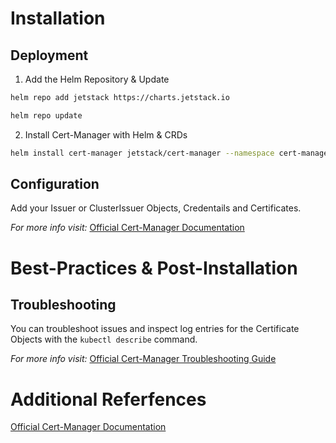 # Installation

## Deployment

1. Add the Helm Repository & Update
```bash
helm repo add jetstack https://charts.jetstack.io

helm repo update
```
2. Install Cert-Manager with Helm & CRDs
```bash
helm install cert-manager jetstack/cert-manager --namespace cert-manager --create-namespace --set installCRDs=true
```

## Configuration

Add your Issuer or ClusterIssuer Objects, Credentails and Certificates.

*For more info visit:* [Official Cert-Manager Documentation](https://cert-manager.io/docs/)

# Best-Practices & Post-Installation

## Troubleshooting

You can troubleshoot issues and inspect log entries for the Certificate Objects with the `kubectl describe` command.

*For more info visit:* [Official Cert-Manager Troubleshooting Guide](https://cert-manager.io/docs/faq/troubleshooting/)

# Additional Referfences

[Official Cert-Manager Documentation](https://cert-manager.io/docs/)